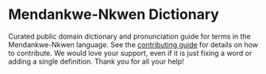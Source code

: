 
# Mendankwe-Nkwen Dictionary

Curated public domain dictionary and pronunciation guide for terms in the Mendankwe-Nkwen language. See the [contributing guide](https://github.com/drumworkteam/term/blob/make/.github/contributing.md) for details on how to contribute. We would love your support, even if it is just fixing a word or adding a single definition. Thank you for all your help!